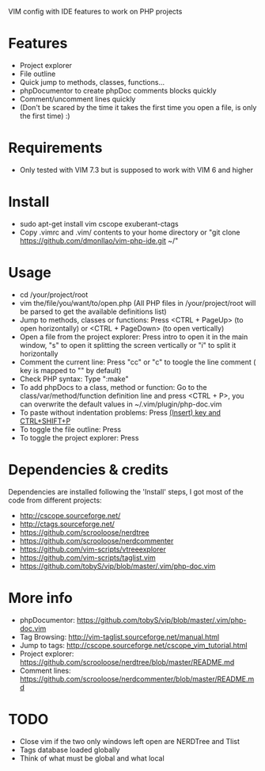 VIM config with IDE features to work on PHP projects

Features
========
* Project explorer
* File outline
* Quick jump to methods, classes, functions...
* phpDocumentor to create phpDoc comments blocks quickly
* Comment/uncomment lines quickly
* (Don't be scared by the time it takes the first time you open a file, is only the first time) :)

Requirements
============
* Only tested with VIM 7.3 but is supposed to work with VIM 6 and higher

Install
=======
* sudo apt-get install vim cscope exuberant-ctags
* Copy .vimrc and .vim/ contents to your home directory or "git clone https://github.com/dmonllao/vim-php-ide.git ~/"

Usage
=====
* cd /your/project/root
* vim the/file/you/want/to/open.php  (All PHP files in /your/project/root will be parsed to get the available definitions list)
* Jump to methods, classes or functions: Press <CTRL + PageUp> (to open horizontally) or <CTRL + PageDown> (to open vertically)
* Open a file from the project explorer: Press intro to open it in the main window, "s" to open it splitting the screen vertically or "i" to split it horizontally
* Comment the current line: Press "<leader>cc" or "<leader>c<space>" to toogle the line comment (<leader> key is mapped to "\" by default)
* Check PHP syntax: Type ":make"
* To add phpDocs to a class, method or function: Go to the class/var/method/function definition line and press <CTRL + P>, you can overwrite the default values in ~/.vim/plugin/php-doc.vim
* To paste without indentation problems: Press <Ins> (Insert) key and CTRL+SHIFT+P
* To toggle the file outline: Press <F8>
* To toggle the project explorer: Press <F7>

Dependencies & credits
======================

Dependencies are installed following the 'Install' steps, I got most of the code from different projects:
* http://cscope.sourceforge.net/
* http://ctags.sourceforge.net/
* https://github.com/scrooloose/nerdtree
* https://github.com/scrooloose/nerdcommenter
* https://github.com/vim-scripts/vtreeexplorer
* https://github.com/vim-scripts/taglist.vim
* https://github.com/tobyS/vip/blob/master/.vim/php-doc.vim

More info
=========
* phpDocumentor: https://github.com/tobyS/vip/blob/master/.vim/php-doc.vim
* Tag Browsing: http://vim-taglist.sourceforge.net/manual.html
* Jump to tags: http://cscope.sourceforge.net/cscope_vim_tutorial.html
* Project explorer: https://github.com/scrooloose/nerdtree/blob/master/README.md
* Comment lines: https://github.com/scrooloose/nerdcommenter/blob/master/README.md

TODO
====
* Close vim if the two only windows left open are NERDTree and Tlist
* Tags database loaded globally
* Think of what must be global and what local
